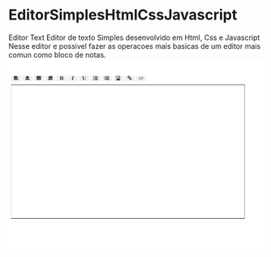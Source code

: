 # EditorSimplesHtmlCssJavascript
Editor Text
Editor de texto Simples desenvolvido em Html, Css e Javascript Nesse editor e possivel fazer as operacoes mais basicas de um editor mais comun como bloco de notas.
<img src="https://github.com/Ma4rcoss/EditorSimplesHtmlCssJavascript/blob/main/img2.jpg">

